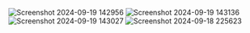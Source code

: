 ![Screenshot 2024-09-19 142956](https://github.com/user-attachments/assets/f5a9a040-cca5-4638-a85b-4bcc1ae16e78)
![Screenshot 2024-09-19 143136](https://github.com/user-attachments/assets/721af538-e809-4ed8-b5e8-079f76f0e31e)
![Screenshot 2024-09-19 143027](https://github.com/user-attachments/assets/ad9f1091-46a7-44d9-bf08-5a20ee392c5c)
![Screenshot 2024-09-18 225623](https://github.com/user-attachments/assets/9d837669-363d-4b1f-8559-c9892bd0ab9b)
